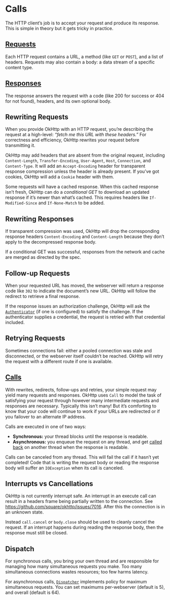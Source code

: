# Calls

The HTTP client’s job is to accept your request and produce its response. This is simple in theory but it gets tricky in practice.

## [Requests](https://square.github.io/okhttp/4.x/okhttp/okhttp3/-request/)

Each HTTP request contains a URL, a method (like `GET` or `POST`), and a list of headers. Requests may also contain a body: a data stream of a specific content type.

## [Responses](https://square.github.io/okhttp/4.x/okhttp/okhttp3/-response/)

The response answers the request with a code (like 200 for success or 404 for not found), headers, and its own optional body.

## Rewriting Requests

When you provide OkHttp with an HTTP request, you’re describing the request at a high-level: _“fetch me this URL with these headers.”_ For correctness and efficiency, OkHttp rewrites your request before transmitting it.

OkHttp may add headers that are absent from the original request, including `Content-Length`, `Transfer-Encoding`, `User-Agent`, `Host`, `Connection`, and `Content-Type`. It will add an `Accept-Encoding` header for transparent response compression unless the header is already present. If you’ve got cookies, OkHttp will add a `Cookie` header with them.

Some requests will have a cached response. When this cached response isn’t fresh, OkHttp can do a _conditional GET_ to download an updated response if it’s newer than what’s cached. This requires headers like `If-Modified-Since` and `If-None-Match` to be added.

## Rewriting Responses

If transparent compression was used, OkHttp will drop the corresponding response headers `Content-Encoding` and `Content-Length` because they don’t apply to the decompressed response body.

If a conditional GET was successful, responses from the network and cache are merged as directed by the spec.

## Follow-up Requests

When your requested URL has moved, the webserver will return a response code like `302` to indicate the document’s new URL. OkHttp will follow the redirect to retrieve a final response.

If the response issues an authorization challenge, OkHttp will ask the [`Authenticator`](https://square.github.io/okhttp/4.x/okhttp/okhttp3/-authenticator/) (if one is configured) to satisfy the challenge. If the authenticator supplies a credential, the request is retried with that credential included.

## Retrying Requests

Sometimes connections fail: either a pooled connection was stale and disconnected, or the webserver itself couldn’t be reached. OkHttp will retry the request with a different route if one is available.

## [Calls](https://square.github.io/okhttp/4.x/okhttp/okhttp3/-call/)

With rewrites, redirects, follow-ups and retries, your simple request may yield many requests and responses. OkHttp uses `Call` to model the task of satisfying your request through however many intermediate requests and responses are necessary. Typically this isn’t many! But it’s comforting to know that your code will continue to work if your URLs are redirected or if you failover to an alternate IP address.

Calls are executed in one of two ways:

 * **Synchronous:** your thread blocks until the response is readable.
 * **Asynchronous:** you enqueue the request on any thread, and get [called back](https://square.github.io/okhttp/4.x/okhttp/okhttp3/-callback/) on another thread when the response is readable.

Calls can be canceled from any thread. This will fail the call if it hasn’t yet completed! Code that is writing the request body or reading the response body will suffer an `IOException` when its call is canceled.

## Interrupts vs Cancellations

OkHttp is not currently interrupt safe.  An interrupt in an execute call can result in a headers
frame being partially written to the connection.  See https://github.com/square/okhttp/issues/7016.
After this the connection is in an unknown state.

Instead `call.cancel` or `body.close` should be used to cleanly cancel the request.
If an interrupt happens during reading the response body, then the response must still be closed.

## Dispatch

For synchronous calls, you bring your own thread and are responsible for managing how many simultaneous requests you make. Too many simultaneous connections wastes resources; too few harms latency.

For asynchronous calls, [`Dispatcher`](https://square.github.io/okhttp/4.x/okhttp/okhttp3/-dispatcher/) implements policy for maximum simultaneous requests. You can set maximums per-webserver (default is 5), and overall (default is 64).

